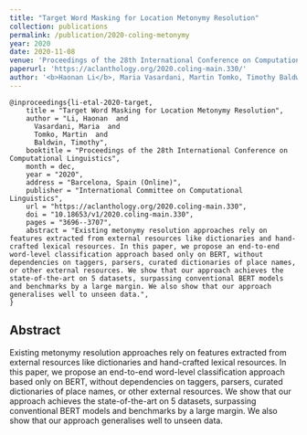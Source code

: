 ```yaml
---
title: "Target Word Masking for Location Metonymy Resolution"
collection: publications
permalink: /publication/2020-coling-metonymy
year: 2020
date: 2020-11-08
venue: 'Proceedings of the 28th International Conference on Computational Linguistics (COLING)'
paperurl: 'https://aclanthology.org/2020.coling-main.330/'
author: '<b>Haonan Li</b>, Maria Vasardani, Martin Tomko, Timothy Baldwin'
---
```


```
@inproceedings{li-etal-2020-target,
    title = "Target Word Masking for Location Metonymy Resolution",
    author = "Li, Haonan  and
      Vasardani, Maria  and
      Tomko, Martin  and
      Baldwin, Timothy",
    booktitle = "Proceedings of the 28th International Conference on Computational Linguistics",
    month = dec,
    year = "2020",
    address = "Barcelona, Spain (Online)",
    publisher = "International Committee on Computational Linguistics",
    url = "https://aclanthology.org/2020.coling-main.330",
    doi = "10.18653/v1/2020.coling-main.330",
    pages = "3696--3707",
    abstract = "Existing metonymy resolution approaches rely on features extracted from external resources like dictionaries and hand-crafted lexical resources. In this paper, we propose an end-to-end word-level classification approach based only on BERT, without dependencies on taggers, parsers, curated dictionaries of place names, or other external resources. We show that our approach achieves the state-of-the-art on 5 datasets, surpassing conventional BERT models and benchmarks by a large margin. We also show that our approach generalises well to unseen data.",
}
```

## Abstract
Existing metonymy resolution approaches rely on features extracted from external resources like dictionaries and hand-crafted lexical resources. In this paper, we propose an end-to-end word-level classification approach based only on BERT, without dependencies on taggers, parsers, curated dictionaries of place names, or other external resources. We show that our approach achieves the state-of-the-art on 5 datasets, surpassing conventional BERT models and benchmarks by a large margin. We also show that our approach generalises well to unseen data.

